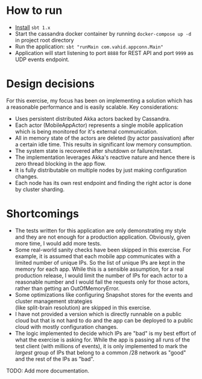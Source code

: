 How to run
===========
- [Install](https://www.scala-sbt.org/1.0/docs/Setup.html) `sbt 1.x`
- Start the cassandra docker container by running `docker-compose up -d` in project root directory
- Run the application: `sbt "runMain com.vahid.appconn.Main"`
- Application will start listening to port `8888` for REST API and port `9999` as UDP events endpoint.

Design decisions
================ 
For this exercise, my focus has been on implementing a solution which has a reasonable performance and is easily scalable.
Key considerations:
 - Uses persistent distributed Akka actors backed by Cassandra.
 - Each actor (MobileAppActor) represents a single mobile application which is being monitored for it's external communication.
 - All in memory state of the actors are deleted (by actor passivation) after a certain idle time. 
   This results in significant low memory consumption.
 - The system state is recovered after shutdown or failure/restart. 
 - The implementation leverages Akka's reactive nature and hence there is zero thread blocking in the app flow.
 - It is fully distributable on multiple nodes by just making configuration changes.
 - Each node has its own rest endpoint and finding the right actor is done by cluster sharding.
 
Shortcomings 
=============
- The tests written for this application are only demonstrating my style and they are not enough for a production application.
Obviously, given more time, I would add more tests.
- Some real-world sanity checks have been skipped in this exercise. For example, it is assumed that 
each mobile app communicates with a limited number of unique IPs. So the list of unique IPs are kept in the memory
for each app. While this is a sensible assumption, for a real production release, I would limit the number of IPs
for each actor to a reasonable number and I would fail the requests only for those actors, rather than getting an
OutOfMemoryError.
- Some optimizations like configuring Snapshot stores for the events and cluster management strategies  
 (like split-brain resolution) are skipped in this exercise.
- I have not provided a version which is directly runnable on a public cloud but that is not hard to do 
and the app can be deployed to a public cloud with mostly configuration changes.
- The logic implemented to decide which IPs are "bad" is my best effort of what the exercise is asking for. 
While the app is passing all runs of the test client (with millions of events), it is only implemented to mark the 
*largest* group of IPs that belong to a common /28 network as "good" and the rest of the IPs as "bad".  
  
TODO: Add more documentation.